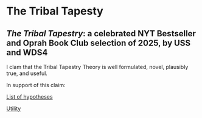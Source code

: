The Tribal Tapesty
=====

*The Tribal Tapestry*: a celebrated NYT Bestseller and Oprah Book Club selection of 2025, by USS and WDS4
-----

I clam that the Tribal Tapestry Theory is well formulated, novel, plausibly true, and useful.

In support of this claim:

[List of hypotheses](https://github.com/wds4/tribal-tapestry/blob/main/essays/bookJustification/hypotheses.md)

[Utility](https://github.com/wds4/tribal-tapestry/blob/main/essays/bookJustification/utility.md)

